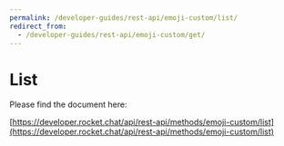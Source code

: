 ```yaml
---
permalink: /developer-guides/rest-api/emoji-custom/list/
redirect_from:
  - /developer-guides/rest-api/emoji-custom/get/
---
```


# List

Please find the document here: 

[https://developer.rocket.chat/api/rest-api/methods/emoji-custom/list](https://developer.rocket.chat/api/rest-api/methods/emoji-custom/list)

